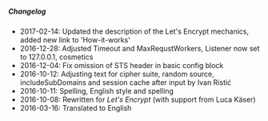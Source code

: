 ##### Changelog

* 2017-02-14: Updated the description of the Let's Encrypt mechanics, added new link to 'How-it-works'
* 2016-12-28: Adjusted Timeout and MaxRequstWorkers, Listener now set to 127.0.0.1, cosmetics
* 2016-12-04: Fix omission of STS header in basic config block
* 2016-10-12: Adjusting text for cipher suite, random source, includeSubDomains and session cache after input by Ivan Ristić
* 2016-10-11: Spelling, English style and spelling
* 2016-10-08: Rewritten for _Let's Encrypt_ (with support from Luca Käser)
* 2016-03-16: Translated to English

